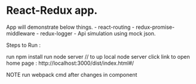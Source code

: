 # React-Redux app.

App will demonstrate below things.
	-	react-routing
	-	redux-promise-middleware
	-	redux-logger
	-	Api simulation using mock json.



Steps to Run : 

run npm install
run node server // to up local node server
click link to open home page : http://localhost:3000/dist/index.html#/


NOTE
run webpack cmd after changes in component
